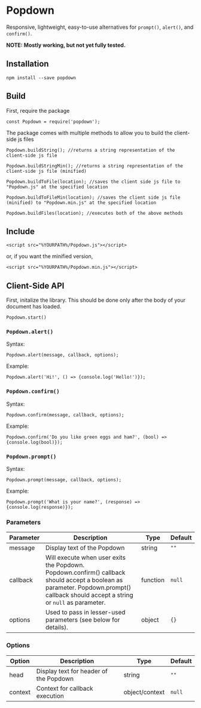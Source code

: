 # Popdown
 Responsive, lightweight, easy-to-use alternatives for `prompt()`, `alert()`, and `confirm()`.
 
 **NOTE: Mostly working, but not yet fully tested.**

## Installation
```
npm install --save popdown
```

## Build
First, require the package
```
const Popdown = require('popdown');
```
The package comes with multiple methods to allow you to build the client-side js files
```
Popdown.buildString(); //returns a string representation of the client-side js file

Popdown.buildStringMin(); //returns a string representation of the client-side js file (minified)

Popdown.buildToFile(location); //saves the client side js file to "Popdown.js" at the specified location

Popdown.buildToFileMin(location); //saves the client side js file (minified) to "Popdown.min.js" at the specified location

Popdown.buildFiles(location); //executes both of the above methods
```

## Include
```
<script src="%YOURPATH%/Popdown.js"></script>
```
or, if you want the minified version,
```
<script src="%YOURPATH%/Popdown.min.js"></script>
```

## Client-Side API
First, initalize the library. This should be done only after the body of your document has loaded.
```
Popdown.start()
```

### `Popdown.alert()`
Syntax:
```
Popdown.alert(message, callback, options);
```
Example:
```
Popdown.alert('Hi!', () => {console.log('Hello!')});
```

### `Popdown.confirm()`
Syntax:
```
Popdown.confirm(message, callback, options);
```
Example:
```
Popdown.confirm('Do you like green eggs and ham?', (bool) => {console.log(bool)});
```

### `Popdown.prompt()`
Syntax:
```
Popdown.prompt(message, callback, options);
```
Example:
```
Popdown.prompt('What is your name?', (response) => {console.log(response)});
```
### Parameters
| Parameter | Description                                                                                                                                                                 | Type     | Default |
|-----------|-----------------------------------------------------------------------------------------------------------------------------------------------------------------------------|----------|---------|
| message   | Display text of the Popdown                                                                                                                                                 | string   | `""`     |
| callback  | Will execute when user exits the Popdown.  Popdown.confirm() callback should accept a boolean as parameter.  Popdown.prompt() callback should accept a string or `null` as parameter. | function | `null`    |
| options   | Used to pass in lesser-used parameters (see below for details).                                                                                                             | object   | `{}`     |

### Options
| Option  | Description                            | Type           | Default |
|---------|----------------------------------------|----------------|---------|
| head    | Display text for header of the Popdown | string         | `""`      |
| context | Context for callback execution         | object/context | `null`    |
